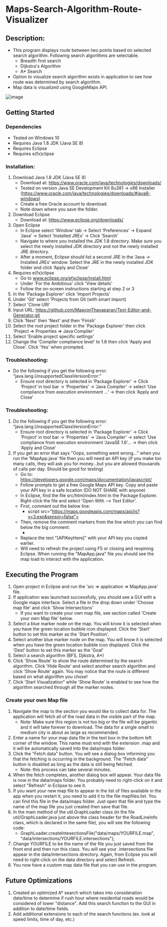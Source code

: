 # Maps-Search-Algorithm-Route-Visualizer

## Description:
- This program displays route between two points based on selected search algorithm. Following search algorithms are selectable. 
     - Breadth first search
     - Dijkstra's Algorithm
     - A* Search
- Option to visualize search algorithm exists in application to see how route was determined by search algorithm.
- Map data is visualized using GoogleMaps API.

![image](https://github.com/MaayonThayaparan/Maps-Search-Algorithm-Route-Visualizer/assets/43158629/b6c964d7-b74f-420e-bd64-8733c1aa3dbd)


## Getting Started 

### Dependencies
- Tested on Windows 10
- Requires Java 1.8 JDK (Java SE 8)
- Requires Eclipse 
- Requires e(fx)clipse

### Installation:

1. Download Java 1.8 JDK (Java SE 8)
     - Download at: https://www.oracle.com/java/technologies/downloads/
     - Tested on version Java SE Development Kit 8u381 → x86 Installer (https://www.oracle.com/java/technologies/downloads/#java8-windows)
     - Create a free Oracle account to download.
     - Note down where you save the folder. 
2. Download Eclipse
     - Download at: https://www.eclipse.org/downloads/
3. Open Eclipse
     - In Eclipse select ‘Window’ tab → Select ‘Preferences’ → Expand ‘Java’ → Select ‘Installed JREs’ → Click ‘Search’
     - Navigate to where  you installed the JDK 1.8 directory. Make sure you select the newly installed JDK directory and not the newly installed JRE directory.
     - After a moment, Eclipse should list a second JRE in the ‘Java → Installed JREs’ window. Select the JRE in the newly installed JDK folder and click ‘Apply and Close’
4. Requires e(fx)clipse
     - Go to www.eclipse.org/efxclipse/install.html
     - Under 'For the Ambitious' click 'View details'
     - Follow the on-screen instructions starting at step 2 or 3
5. In the 'Package Explorer' click 'Import Projects'
6. Under 'Git' select 'Projects from Git (with smart import)
7. Select 'Clone URl'
8. Input URL: https://github.com/MaayonThayaparan/Text-Editor-and-Generator.git
9. Click 'Next' then 'Next' and then 'Finish'
10. Select the root project folder in the 'Package Explorer' then click 'Project => Properties => Java Compiler'
11. Select 'Enable project specific settings'
12. Change the 'Compiler compliance level' to 1.8 then click 'Apply and Close'. Click 'Yes' when prompted. 

### Troubleshooting:
- Do the following if you get the following error: “java.lang.UnsupportedClassVersionError:”
     - Ensure root directory is selected in ‘Package Explorer’ → Click ‘Project’ in tool bar → ‘Properties’ → ‘Java Compiler’ → select ‘Use compliance from execution environment ...' → then click ‘Apply and Close’

### Troubleshooting:
1. Do the following if you get the following error: “java.lang.UnsupportedClassVersionError:”
     - Ensure root directory is selected in ‘Package Explorer’ → Click ‘Project’ in tool bar → ‘Properties’ → ‘Java Compiler’ → select ‘Use compliance from execution environment ‘JavaSE 1.6’... → then click ‘Apply and Close’
2. If you get an error that says "Oops, something went wrong..." when you run the 'MapApp.java' file then you will need an API key (if you make too many calls, they will ask you for money...but you are allowed thousands of calls per day. Should be good for testing)
     - Go to: https://developers.google.com/maps/documentation/javascript/
     - Follow prompts to get a free Google Maps API key. Copy and paste your API key in a safe location (DO NOT SHARE with anyone)
     - In Eclipse, find the file src/html/index.html in the Package Explorer. Right-click the file and select 'Open With --> Text Editor'.
     - First, comment out the below line: 
          - script src="https://maps.googleapis.com/maps/api/js?v=3.exp&sensor=false"></script>
     - Then, remove the comment markers from the line which you can find below the big comment:
          - <script src="https://maps.googleapis.com/maps/api/js?key=[APIKeyHere]&callback=initMap"></script>
     - Replace the text "[APIKeyHere]" with your API key you copied earlier.
     - Will need to refresh the project using F5 or closing and reopining Eclipse. When running the "MapApp.java" file you should see the map load to interact with the application. 
 
## Executing the Program
1. Open project in Eclipse and run the 'src => application => MapApp.java' file.
2. If application was launched successfully, you should see a GUI with a Google maps interface. Select a file in the drop down under 'Choose map file' and click 'Show Intersections'
     - If you want to create your own map file, see section called 'Create your own Map file' below.
3. Select a blue marker node on the map. You will know it is selected when you have the green location bubble icon displayed. Click the 'Start' button to set this marker as the 'Start Position'.
4. Select another blue marker node on the map. You will know it is selected when you have the green location bubble icon displayed. Click the 'Dest' button to set this marker as the 'Goal'
5. Select a search algorithm (BFS, Djikstra, A*)
6. Click 'Show Route' to show the route determined by the search algorithm. Click 'Hide Route' and select another search algorithm and click 'Show Route' again. You may notice that the route is different based on what algorithm you chose!
7. Click 'Start Visualization" while 'Show Route' is enabled to see how the algorithm searched through all the marker nodes.

### Create your own Map file
1. Navigate the map to the section you would like to collect data for.  The application will fetch all of the road data in the visible part of the map.
     - Note: Make sure this region is not too big or the file will be gigantic and it will take forever to download.  The data for a single small to medium city is about as large as recommended.
2. Enter a name for your map data file in the text box in the bottom left corner of the window.  This name must end with the extension .map and it will be automatically saved into the data/maps folder.
3. Click the "Fetch data" button.  You will see a dialog box informing you that the fetching is occurring in the background.  The "Fetch data" button is disabled as long as the data is still being fetched.
     - Note: this process can take several minutes.
4. When the fetch completes, another dialog box will appear.  Your data file is now in the data/maps folder.  You probably need to right-click on it and select "Refresh" in Eclipse to see it.
5. If you want your new map file to appear in the list of files available in the app when you restart it, you need to add it to the file mapfiles.list.  You can find this file in the data/maps folder.  Just open that file and type the name of the map file you just created then save that file.
6. In the main method of the util.GraphLoader class (in the file util/GraphLoader.java just above the class header for the RoadLineInfo class, which is declared in the same file), you will see the following code:
     - GraphLoader.createIntesectionsFile("data/maps/YOURFILE.map",
                                       "data/intersections/YOURFILE.intersections");
7. Change YOURFILE to be the name of the file you just saved from the front end and then run this class.  You will see your .intersections file appear in the data/intersections directory.  Again, from Eclipse you will need to right-click on the data directory and select Refresh.
8. You now have a custom map data file that you can use in the program.

## Future Optimizations
1. Created an optimized A* search which takes into consideration date/time to determine if rush hour where residential roads would be considered of lower "distance". Add this search function to the GUI in addition to date/time fields.
2. Add additional extensions to each of the search functions (ex. look at speed limits, time of day, etc.)

